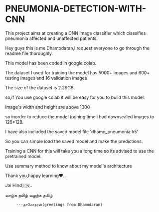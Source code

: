# PNEUMONIA-DETECTION-WITH-CNN
This project aims at creating a CNN image classifier which classifies pneumonia affected and unaffected patients.

Hey guys this is me Dhamodaran,I request everyone to go through the  readme file thoroughly.

This model has been coded in google colab.

The dataset I used for training the model has 5000+ images and 600+ testing images and 16 validation images

The size of the dataset is 2.29GB.

so,if You use google colab it will be easy for you to build this model.

Image's width and height are above 1300 

so inorder to reduce the model training time i had downscaled images to 128*128.

I have also included the saved model file 'dhamo_pneumonia.h5'

So you can simple load the saved model and make the predictions.

Training a CNN for this will take you a long time so its advised to use the pretrained model.

Use summary method to know about my model's architecture

 Thank you,happy learning❤️..
 
 Jai Hind🇮🇳..
 
 வாழ்க தமிழ் வழற்க தமிழ்
         
         ---தாமோதரன்(greetings from Dhamodaran)



